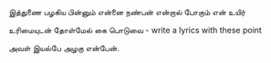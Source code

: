 இத்துணை பழகிய பின்னும் என்னை நண்பன் என்றால் போகும் என் உயிர்

உரிமையுடன் தோள்மேல் கை பொடுவை - write a lyrics with these point

அவள் இயல்பே அழகு என்பேன்.
